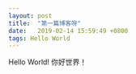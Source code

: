 ```yaml
---
layout: post
title:  "第一篇博客呀"
date:   2019-02-14 15:59:49 +0800
tags: Hello World
---
```

Hello World! 你好世界！